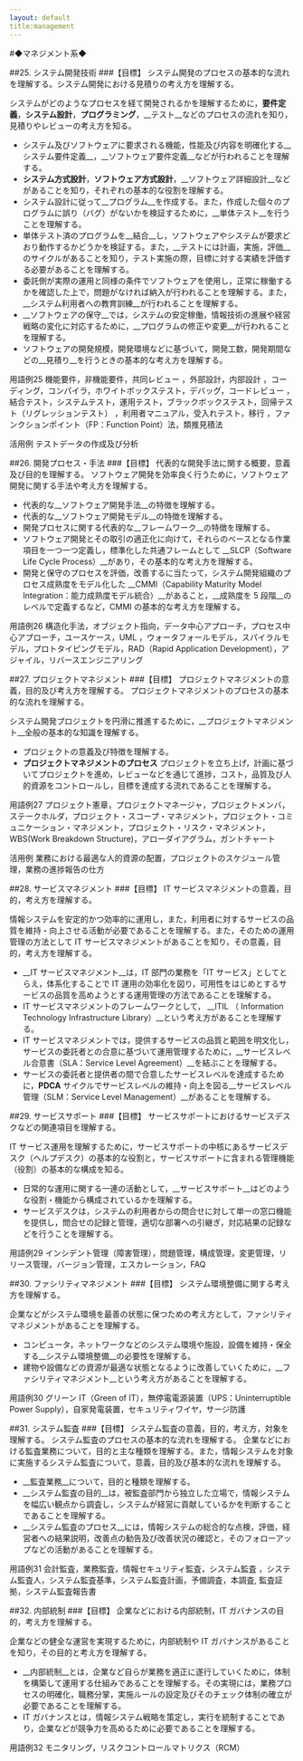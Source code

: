 ```yaml
---
layout: default
title:management
---
```

#◆マネジメント系◆ 

##25. システム開発技術
###【目標】 システム開発のプロセスの基本的な流れを理解する。システム開発における見積りの考え方を理解する。 

システムがどのようなプロセスを経て開発されるかを理解するために，__要件定義__，__システム設計__，__プログラミング__，__テスト__などのプロセスの流れを知り，見積りやレビューの考え方を知る。

* システム及びソフトウェアに要求される機能，性能及び内容を明確化する__システム要件定義__，__ソフトウェア要件定義__などが行われることを理解する。 
* __システム方式設計__，__ソフトウェア方式設計__，__ソフトウェア詳細設計__などがあることを知り，それぞれの基本的な役割を理解する。 
* システム設計に従って__プログラム__を作成する。また，作成した個々のプログラムに誤り（バグ）がないかを検証するために，__単体テスト__を行うことを理解する。 
* 単体テスト済のプログラムを__結合__し，ソフトウェアやシステムが要求どおり動作するかどうかを検証する。また，__テストには計画，実施，評価__のサイクルがあることを知り，テスト実施の際，目標に対する実績を評価する必要があることを理解する。 
* 委託側が実際の運用と同様の条件でソフトウェアを使用し，正常に稼働するかを確認した上で，問題がなければ納入が行われることを理解する。また，__システム利用者への教育訓練__が行われることを理解する。 
* __ソフトウェアの保守__では，システムの安定稼働，情報技術の進展や経営戦略の変化に対応するために，__プログラムの修正や変更__が行われることを理解する。 
* ソフトウェアの開発規模，開発環境などに基づいて，開発工数，開発期間などの__見積り__を行うときの基本的な考え方を理解する。 

用語例25 機能要件，非機能要件，共同レビュー ，外部設計，内部設計 ，コーディング，コンパイラ，ホワイトボックステスト，デバッグ，コードレビュー ，結合テスト，システムテスト，運用テスト，ブラックボックステスト，回帰テスト（リグレッションテスト） ，利用者マニュアル，受入れテスト，移行 ，ファンクションポイント（FP：Function Point）法，類推見積法 

活用例 テストデータの作成及び分析 


##26. 開発プロセス・手法
###【目標】 代表的な開発手法に関する概要，意義及び目的を理解する。 
ソフトウェア開発を効率良く行うために，ソフトウェア開発に関する手法や考え方を理解する。 

* 代表的な__ソフトウェア開発手法__の特徴を理解する。 
* 代表的な__ソフトウェア開発モデル__の特徴を理解する。 
* 開発プロセスに関する代表的な__フレームワーク__の特徴を理解する。 
* ソフトウェア開発とその取引の適正化に向けて，それらのベースとなる作業項目を一つ一つ定義し，標準化した共通フレームとして __SLCP（Software Life Cycle Process）__があり，その基本的な考え方を理解する。 
* 開発と保守のプロセスを評価，改善するに当たって，システム開発組織のプロセス成熟度をモデル化した __CMMI（Capability Maturity Model Integration：能力成熟度モデル統合）__があること，__成熟度を 5 段階__のレベルで定義するなど，CMMI の基本的な考え方を理解する。 

用語例26 構造化手法，オブジェクト指向，データ中心アプローチ，プロセス中心アプローチ，ユースケース，UML ，ウォータフォールモデル，スパイラルモデル，プロトタイピングモデル，RAD（Rapid Application Development），アジャイル，リバースエンジニアリング 



##27. プロジェクトマネジメント
###【目標】 プロジェクトマネジメントの意義，目的及び考え方を理解する。 プロジェクトマネジメントのプロセスの基本的な流れを理解する。 

システム開発プロジェクトを円滑に推進するために，__プロジェクトマネジメント__全般の基本的な知識を理解する。 

* プロジェクトの意義及び特徴を理解する。 
* __プロジェクトマネジメントのプロセス__ プロジェクトを立ち上げ，計画に基づいてプロジェクトを進め，レビューなどを通じて進捗，コスト，品質及び人的資源をコントロールし，目標を達成する流れであることを理解する。

用語例27 プロジェクト憲章，プロジェクトマネージャ，プロジェクトメンバ，ステークホルダ，プロジェクト・スコープ・マネジメント，プロジェクト・コミュニケーション・マネジメント，プロジェクト・リスク・マネジメント，WBS(Work Breakdown Structure)，アローダイアグラム，ガントチャート 

活用例 業務における最適な人的資源の配置，プロジェクトのスケジュール管理，業務の進捗報告の仕方 

##28. サービスマネジメント
###【目標】 IT サービスマネジメントの意義，目的，考え方を理解する。 

情報システムを安定的かつ効率的に運用し，また，利用者に対するサービスの品質を維持・向上させる活動が必要であることを理解する。また，そのための運用管理の方法として IT サービスマネジメントがあることを知り，その意義，目的，考え方を理解する。 

* __IT サービスマネジメント__は，IT 部門の業務を「IT サービス」としてとらえ，体系化することで IT 運用の効率化を図り，可用性をはじめとするサービスの品質を高めようとする運用管理の方法であることを理解する。 
* IT サービスマネジメントのフレームワークとして， __ITIL （ Information Technology Infrastructure Library）__という考え方があることを理解する。 
* IT サービスマネジメントでは，提供するサービスの品質と範囲を明文化し，サービスの委託者との合意に基づいて運用管理するために，__サービスレベル合意書（SLA：Service Level Agreement）__を結ぶことを理解する。 
* サービスの委託者と提供者の間で合意したサービスレベルを達成するために，__PDCA__ サイクルでサービスレベルの維持・向上を図る__サービスレベル管理（SLM：Service Level Management）__があることを理解する。 

##29. サービスサポート 
###【目標】 サービスサポートにおけるサービスデスクなどの関連項目を理解する。 

IT サービス運用を理解するために，サービスサポートの中核にあるサービスデスク（ヘルプデスク）の基本的な役割と，サービスサポートに含まれる管理機能（役割）の基本的な構成を知る。 

* 日常的な運用に関する一連の活動として，__サービスサポート__はどのような役割・機能から構成されているかを理解する。 
* サービスデスクは，システムの利用者からの問合せに対して単一の窓口機能を提供し，問合せの記録と管理，適切な部署への引継ぎ，対応結果の記録などを行うことを理解する。 

用語例29 インシデント管理（障害管理），問題管理，構成管理，変更管理，リリース管理，バージョン管理，エスカレーション，FAQ 


##30. ファシリティマネジメント
###【目標】 システム環境整備に関する考え方を理解する。 

企業などがシステム環境を最善の状態に保つための考え方として，ファシリティマネジメントがあることを理解する。 

* コンピュータ，ネットワークなどのシステム環境や施設，設備を維持・保全する__システム環境整備__の必要性を理解する。 
* 建物や設備などの資源が最適な状態となるように改善していくために，__ファシリティマネジメント__という考え方があることを理解する。 

用語例30 グリーン IT（Green of IT），無停電電源装置（UPS：Uninterruptible Power Supply），自家発電装置，セキュリティワイヤ，サージ防護 


##31. システム監査
###【目標】 システム監査の意義，目的，考え方，対象を理解する。 
システム監査のプロセスの基本的な流れを理解する。 企業などにおける監査業務について，目的と主な種類を理解する。また，情報システムを対象に実施するシステム監査について，意義，目的及び基本的な流れを理解する。 

* __監査業務__について，目的と種類を理解する。 
* __システム監査の目的__は，被監査部門から独立した立場で，情報システムを幅広い観点から調査し，システムが経営に貢献しているかを判断することであることを理解する。 
* __システム監査のプロセス__には，情報システムの総合的な点検，評価，経営者への結果説明，改善点の勧告及び改善状況の確認と，そのフォローアップなどの活動があることを理解する。 

用語例31 会計監査，業務監査，情報セキュリティ監査，システム監査 ，システム監査人，システム監査基準，システム監査計画，予備調査，本調査, 監査証拠，システム監査報告書 

##32. 内部統制
###【目標】 企業などにおける内部統制，IT ガバナンスの目的，考え方を理解する。 

企業などの健全な運営を実現するために，内部統制や IT ガバナンスがあることを知り，その目的と考え方を理解する。 

* __内部統制__とは，企業など自らが業務を適正に遂行していくために，体制を構築して運用する仕組みであることを理解する。その実現には，業務プロセスの明確化，職務分掌，実施ルールの設定及びそのチェック体制の確立が必要であることを理解する。 
* IT ガバナンスとは，情報システム戦略を策定し，実行を統制することであり，企業などが競争力を高めるために必要であることを理解する。

用語例32 モニタリング，リスクコントロールマトリクス（RCM） 
